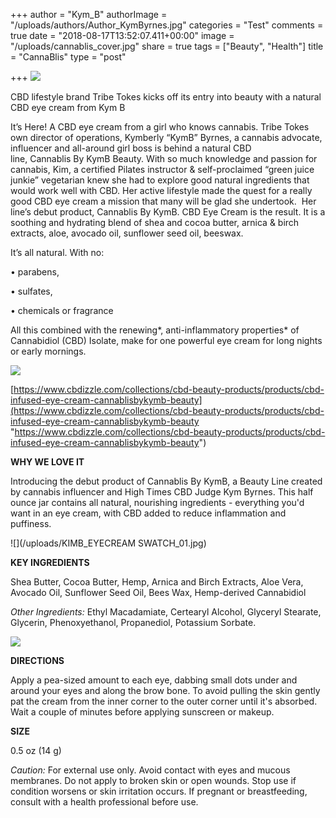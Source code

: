 +++
author = "Kym_B"
authorImage = "/uploads/authors/Author_KymByrnes.jpg"
categories = "Test"
comments = true
date = "2018-08-17T13:52:07.411+00:00"
image = "/uploads/cannablis_cover.jpg"
share = true
tags = ["Beauty", "Health"]
title = "CannaBlis"
type = "post"

+++
![](/uploads/CannaBLISWKymB_Logo_160x160@2x.jpg)

CBD lifestyle brand Tribe Tokes kicks off its entry into beauty with a natural CBD eye cream from Kym B

It’s Here! A CBD eye cream from a girl who knows cannabis. Tribe Tokes own director of operations, Kymberly “KymB” Byrnes, a cannabis advocate, influencer and all-around girl boss is behind a natural CBD line, Cannablis By KymB Beauty. With so much knowledge and passion for cannabis, Kim, a certified Pilates instructor & self-proclaimed “green juice junkie” vegetarian knew she had to explore good natural ingredients that would work well with CBD. Her active lifestyle made the quest for a really good CBD eye cream a mission that many will be glad she undertook.  Her line’s debut product, Cannablis By KymB. CBD Eye Cream is the result. It is a soothing and hydrating blend of shea and cocoa butter, arnica & birch extracts, aloe, avocado oil, sunflower seed oil, beeswax.

It’s all natural. With no:

• parabens,

• sulfates,

• chemicals or fragrance

All this combined with the renewing*, anti-inflammatory properties* of Cannabidiol (CBD) Isolate, make for one powerful eye cream for long nights or early mornings.

![](/uploads/cannablis_cover.jpg)

[https://www.cbdizzle.com/collections/cbd-beauty-products/products/cbd-infused-eye-cream-cannablisbykymb-beauty](https://www.cbdizzle.com/collections/cbd-beauty-products/products/cbd-infused-eye-cream-cannablisbykymb-beauty "https://www.cbdizzle.com/collections/cbd-beauty-products/products/cbd-infused-eye-cream-cannablisbykymb-beauty")

**WHY WE LOVE IT**

Introducing the debut product of Cannablis By KymB, a Beauty Line created by cannabis influencer and High Times CBD Judge Kym Byrnes. This half ounce jar contains all natural, nourishing ingredients - everything you'd want in an eye cream, with CBD added to reduce inflammation and puffiness.

![](/uploads/KIMB_EYECREAM SWATCH_01.jpg)

**KEY INGREDIENTS**

Shea Butter, Cocoa Butter, Hemp, Arnica and Birch Extracts, Aloe Vera, Avocado Oil, Sunflower Seed Oil, Bees Wax, Hemp-derived Cannabidiol

_Other Ingredients:_ Ethyl Macadamiate, Certearyl Alcohol, Glyceryl Stearate, Glycerin, Phenoxyethanol, Propanediol, Potassium Sorbate.

![](/uploads/eyecream_sidebyside.jpg)

**DIRECTIONS**

Apply a pea-sized amount to each eye, dabbing small dots under and around your eyes and along the brow bone. To avoid pulling the skin gently pat the cream from the inner corner to the outer corner until it's absorbed. Wait a couple of minutes before applying sunscreen or makeup.

**SIZE**

0\.5 oz (14 g)

_Caution:_ For external use only. Avoid contact with eyes and mucous membranes. Do not apply to broken skin or open wounds. Stop use if condition worsens or skin irritation occurs. If pregnant or breastfeeding, consult with a health professional before use.